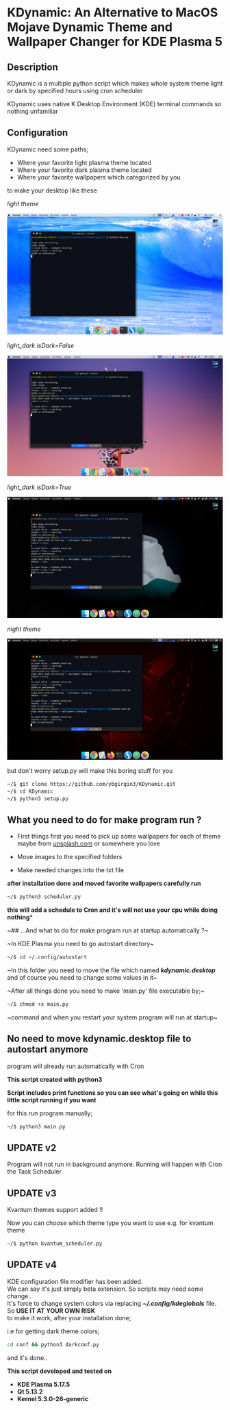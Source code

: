 # KDynamic: An Alternative to MacOS Mojave Dynamic Theme and Wallpaper Changer for KDE Plasma 5

## Description

KDynamic is a multiple python script which makes whole system theme light or dark by specified hours using cron scheduler

KDynamic uses native K Desktop Environment (KDE) terminal commands so nothing unfamiliar

## Configuration

KDynamic need some paths;
- Where your favorite light plasma theme located
- Where your favorite dark plasma theme located
- Where your favorite wallpapers which categorized by you

to make your desktop like these

*light theme*

<img src='images/light.png'/>

*light_dark isDark=False*

<img src='images/light_dark_false.png'/>

*light_dark isDark=True*

<img src='images/light_dark_true.png'/>

*night theme*

<img src='images/night.png'/>


but don't worry setup.py will make this boring stuff for you

```sh
~/$ git clone https://github.com/ybgirgin3/KDynamic.git
~/$ cd KDynamic
~/$ python3 setup.py
```

## What you need to do for make program run ?

- First things first you need to pick up some wallpapers for each of theme maybe from [unsplash.com](http://unsplash.com) or somewhere you love

- Move images to the specified folders

- Make needed changes into the txt file


**after installation done and moved favorite wallpapers carefully run**

```sh
~/$ python3 scheduler.py
```
**this will add a schedule to Cron and it's will not use your cpu while doing nothing***

~## ...And what to do for make program run at startup automatically ?~

~In KDE Plasma you need to go autostart directory~

```sh
~/$ cd ~/.config/autostart
```

~In this folder you need to move the file which named ***kdynamic.desktop*** and of course you need to change some values in it~




~After all things done you need to make 'main.py' file executable by;~

```sh
~/$ chmod +x main.py
```
~command and when you restart your system program will run at startup~

## No need to move kdynamic.desktop file to autostart anymore
program will already run automatically with Cron


**This script created with python3**


**Script includes print functions so you can see what's going on while this little script running if you want**

for this run program manually;

```sh
~/$ python3 main.py
```

## UPDATE v2
Program will not run in background anymore. Running will happen with Cron the Task Scheduler

## UPDATE v3
Kvantum themes support added !!

Now you can choose which theme type you want to use e.g. for kvantum theme

```sh
~/$ python kvantum_scheduler.py
```
## UPDATE v4
KDE configuration file modifier has been added.<br>
We can say it's just simply beta extension. So scripts may need some change..<br>
It's force to change system colors via replacing ***~/.config/kdeglobals*** file. So **USE IT AT YOUR OWN RISK**<br>
to make it work, after your installation done;

i.e for getting dark theme colors;

```sh
cd conf && python3 darkconf.py
```
and it's done..


**This script developed and tested on**
  * **KDE Plasma 5.17.5**
  * **Qt 5.13.2**
  * **Kernel 5.3.0-26-generic**
